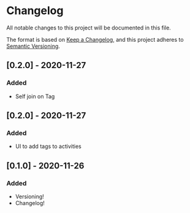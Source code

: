 # Changelog

All notable changes to this project will be documented in this file.

The format is based on [Keep a Changelog](https://keepachangelog.com/en/1.0.0/),
and this project adheres to [Semantic Versioning](https://semver.org/spec/v2.0.0.html).

## [0.2.0] - 2020-11-27

### Added

- Self join on Tag

## [0.2.0] - 2020-11-27

### Added

- UI to add tags to activities

## [0.1.0] - 2020-11-26

### Added

- Versioning!
- Changelog!

